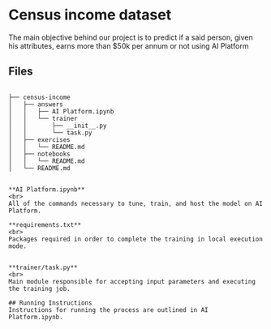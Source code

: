 # Census income dataset
The main objective behind our project is to predict if a said person, given his attributes, earns more than $50k per annum or not 
using AI Platform

## Files
```

├── census-income
│   ├── answers
│   │   ├── AI Platform.ipynb
│   │   └── trainer
│   │       ├── __init__.py
│   │       └── task.py
│   ├── exercises
│   │   └── README.md
│   ├── notebooks
│   │   └── README.md
│   └── README.md


**AI Platform.ipynb** 
<br>
All of the commands necessary to tune, train, and host the model on AI Platform.

**requirements.txt**
<br>
Packages required in order to complete the training in local execution mode.


**trainer/task.py**
<br>
Main module responsible for accepting input parameters and executing the training job.

## Running Instructions
Instructions for running the process are outlined in AI Platform.ipynb.